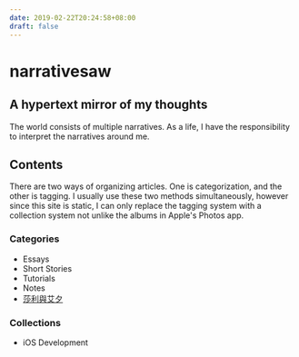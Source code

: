 ```yaml
---
date: 2019-02-22T20:24:58+08:00
draft: false
---
```


# narrativesaw

## A hypertext mirror of my thoughts

The world consists of multiple narratives. As a life, I have the responsibility to interpret the narratives around me.

## Contents

There are two ways of organizing articles. One is categorization, and the other is tagging. I usually use these two methods simultaneously, however since this site is static, I can only replace the tagging system with a collection system not unlike the albums in Apple's Photos app.

### Categories

- Essays
- Short Stories
- Tutorials
- Notes
- [莎利與艾夕][1]

### Collections

- iOS Development

[1]:	sally-and-ashe